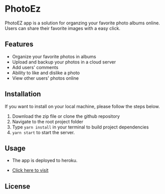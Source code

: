 # PhotoEz

PhotoEZ app is a solution for organzing your favorite photo albums online. Users can share their favorite images with a easy click.

## Features

* Organize your favorite photos in albums
* Upload and backup your photos in a cloud server
* Add users' comments  
* Ability to like and dislike a photo
* View other users' photos online

## Installation

If you want to install on your local machine, please follow the steps below.

1. Download the zip file or clone the github repository
2. Navigate to the root project folder
3. Type ```yarn install``` in your terminal to build project dependencies
4. ```yarn start``` to start the server.

## Usage

* The app is deployed to heroku.

* [Click here to visit](https://photoez.herokuapp.com/)

## License
